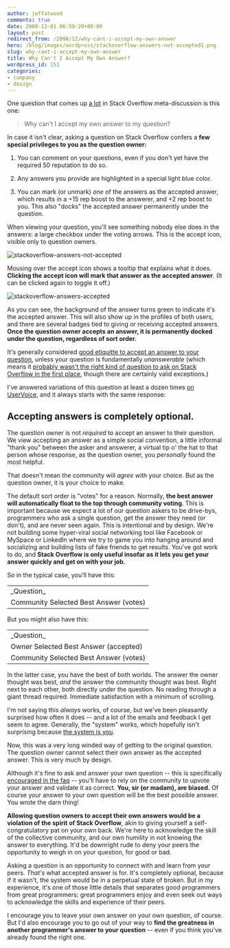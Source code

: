 ```yaml
---
author: jeffatwood
comments: true
date: 2008-12-01 06:59:29+00:00
layout: post
redirect_from: /2008/12/why-cant-i-accept-my-own-answer
hero: /blog/images/wordpress/stackoverflow-answers-not-accepted1.png
slug: why-cant-i-accept-my-own-answer
title: Why Can't I Accept My Own Answer?
wordpress_id: 151
categories:
- company
- design
---
```



One question that comes up [a lot](http://stackoverflow.com/questions/206541/why-cant-i-accept-my-own-answer-closed) in Stack Overflow meta-discussion is this one:





<blockquote>
Why can't I accept my own answer to my question?
</blockquote>





In case it isn't clear, asking a question on Stack Overflow confers a **few special privileges to you as the question owner:**







  1. You can comment on your questions, even if you don't yet have the required 50 reputation to do so.

  2. Any answers you provide are highlighted in a special light blue color.

  3. You can mark (or unmark) _one_ of the answers as the accepted answer, which results in a +15 rep boost to the answerer, and +2 rep boost to you. This also "docks" the accepted answer permanently under the question.




When viewing your question, you'll see something nobody else does in the answers: a large checkbox under the voting arrows. This is the accept icon, visible only to question owners.



![stackoverflow-answers-not-accepted](/blog/images/wordpress/stackoverflow-answers-not-accepted1.png)



Mousing over the accept icon shows a tooltip that explains what it does. **Clicking the accept icon will mark that answer as the accepted answer**. (It can be clicked again to toggle it off.)



![stackoverflow-answers-accepted](/blog/images/wordpress/stackoverflow-answers-accepted1.png)



As you can see, the background of the answer turns green to indicate it's the accepted answer. This will also show up in the profiles of both users, and there are several badges tied to giving or receiving accepted answers. **Once the question owner accepts an answer, it is permanently docked under the question, regardless of sort order.**



It's generally considered [good etiquitte to accept an answer to your question](http://stackoverflow.com/questions/200833/when-should-i-accept-an-answer), unless your question is fundamentally _unanswerable_ (which means it [probably wasn't the right kind of question to ask on Stack Overflow in the first place](http://blog.stackoverflow.com/2008/10/a-question-about-questions/), though there are certainly valid exceptions.)



I've answered variations of this question at least a dozen times [on UserVoice](http://stackoverflow.uservoice.com/), and it always starts with the same response:





## Accepting answers is completely optional.





The question owner is not _required_ to accept an answer to their question. We view accepting an answer as a simple social convention, a little informal "thank you" between the asker and answerer, a virtual tip o' the hat to that person whose response, as the question owner, you _personally_ found the most helpful.



That doesn't mean the community will _agree_ with your choice. But as the question owner, it is your choice to make.



The default sort order is "votes" for a reason. Normally, **the best answer will automatically float to the top through community voting**. This is important because we expect a lot of our question askers to be drive-bys, programmers who ask a single question, get the answer they need (or don't), and are never seen again. This is intentional and by design. We're not building some hyper-viral social networking tool like Facebook or MySpace or LinkedIn where we try to game you into hanging around and socializing and building lists of fake friends to get results. You've got work to do, and **Stack Overflow is only useful insofar as it lets you get your answer quickly and get on with your job**.



So in the typical case, you'll have this:



<table >
<tr >
<td >_Question_
</td></tr>
<tr >
<td >Community Selected Best Answer (votes)
</td></tr>
</table>



But you might also have this:



<table >
<tr >
<td >_Question_
</td></tr>
<tr >
<td >Owner Selected Best Answer (accepted)
</td></tr>

<tr >
<td >Community Selected Best Answer (votes)
</td></tr>
</table>



In the latter case, you have the best of both worlds. The answer the owner thought was best, _and_ the answer the community thought was best. Right next to each other, both directly under the question. No reading through a giant thread required. Immediate satisfaction with a minimum of scrolling.



I'm not saying this _always_ works, of course, but we've been pleasantly surprised how often it does -- and a lot of the emails and feedback I get seem to agree. Generally, the "system" works, which hopefully isn't surprising because [the system is you](http://blog.stackoverflow.com/2008/11/stack-overflow-is-you/).



Now, this was a very long winded way of getting to the original question. The question owner cannot select their own answer as the accepted answer. This is very much by design.



Although it's fine to ask and answer your own question -- this is specifically [encouraged in the faq](http://stackoverflow.com/faq) -- you'll have to rely on the community to upvote your answer and validate it as correct. **You, sir (or madam), are biased.** Of course your answer to your own question will be the best possible answer. You wrote the darn thing!



**Allowing question owners to accept their own answers would be a violation of the spirit of Stack Overflow**, akin to giving yourself a self-congratulatory pat on your own back. We're here to acknowledge the skill of the collective community, and our own humility in not knowing the answer to everything. It'd be downright rude to deny your peers the opportunity to weigh in on your question, for good or bad.



Asking a question is an opportunity to connect with and learn from your peers. _That's_ what accepted answer is for. It's completely optional, because if it wasn't, the system would be in a perpetual state of broken. But in my experience, it's one of those little details that separates good programmers from great programmers: great programmers enjoy and even seek out ways to acknowledge the skills and experience of their peers.



I encourage you to leave your own answer on your own question, of course. But I'd also encourage you to go out of your way to **find the greatness in another programmer's answer to your question** -- even if you think you've already found the right one.

